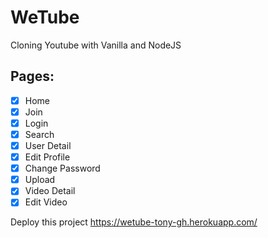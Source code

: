 # WeTube

Cloning Youtube with Vanilla and NodeJS

## Pages:

- [x] Home
- [x] Join
- [x] Login
- [x] Search
- [x] User Detail
- [x] Edit Profile
- [x] Change Password
- [x] Upload
- [x] Video Detail
- [x] Edit Video

Deploy this project
https://wetube-tony-gh.herokuapp.com/
